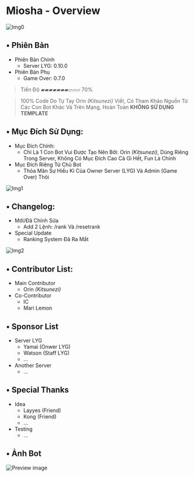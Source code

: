 # Miosha - Overview

![Img0](https://cdn.discordapp.com/attachments/1098463125268873216/1098468034504577074/Miosha-Overall.png)
## • Phiên Bản
- Phiên Bản Chính
    + Server LYG: 0.10.0
- Phiên Bản Phụ
    + Game Over: 0.7.0
> Tiến Độ ▰▰▰▰▰▰▰▱▱▱ 70%

> 100% Code Do Tự Tay Orin *(Kitsunezi)* Viết, Có Tham Khảo Nguồn Từ Các Con Bot Khác Và Trên Mạng, Hoàn Toàn **KHÔNG SỬ DỤNG TEMPLATE**
## • Mục Đích Sử Dụng:
- Mục Đích Chính:
    + Chỉ Là 1 Con Bot Vui Được Tạo Nên Bởi: Orin *(Kitsunezi)*, Dùng Riêng Trong Server, Không Có Mục Đích Cao Cả Gì Hết, Fun Là Chính
- Mục Đích Riêng Từ Chủ Bot
    + Thỏa Mãn Sự Hiếu Kì Của Owner Server (LYG) Và Admin (Game Over) Thôi

![Img1](https://cdn.discordapp.com/attachments/1098463125268873216/1098468034269683782/Miosha-Info.png)
## • Changelog: 

- Mới/Đã Chỉnh Sửa
    + Add 2 Lệnh: /rank Và /resetrank
- Special Update
    + Ranking System Đã Ra Mắt

![Img2](https://cdn.discordapp.com/attachments/1098463125268873216/1098468034072563823/Miosha-Credits.png)
## • Contributor List:
- Main Contributor
    + Orin *(Kitsunezi)*
- Co-Contributor
    + IC
    + Mari Lemon
## • Sponsor List
- Server LYG
    + Yamai (Onwer LYG)
    + Watson (Staff LYG)
    + ...
- Another Server
    + ...
## • Special Thanks
- Idea
    + Layyes (Friend)
    + Kong (Friend)
    + ...
- Testing
    + ...
## • Ảnh Bot
![Preview image](https://cdn.discordapp.com/attachments/1098463125268873216/1098468033556656178/Banner.png)
